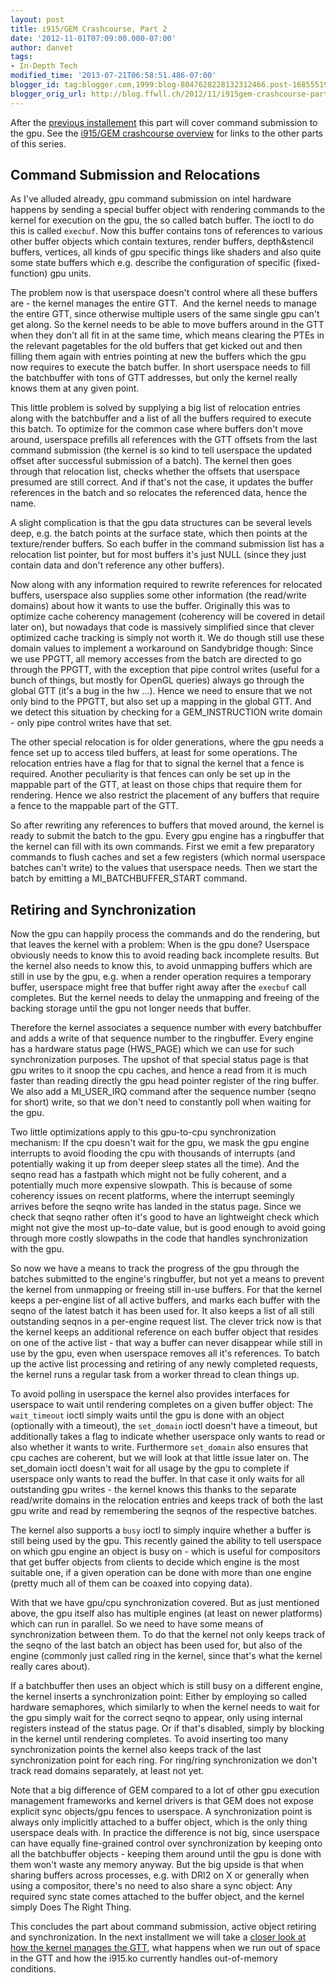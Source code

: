 ```yaml
---
layout: post
title: i915/GEM Crashcourse, Part 2
date: '2012-11-01T07:09:00.000-07:00'
author: danvet
tags:
- In-Depth Tech
modified_time: '2013-07-21T06:58:51.486-07:00'
blogger_id: tag:blogger.com,1999:blog-8047628228132312466.post-1685551924522514150
blogger_orig_url: http://blog.ffwll.ch/2012/11/i915gem-crashcourse-part-2.html
---
```



After the <a href="http://blog.ffwll.ch/2012/10/i915gem-crashcourse.html">previous installement</a> this part will cover command submission to the gpu. See the <a href="http://blog.ffwll.ch/2013/01/i915gem-crashcourse-overview.html">i915/GEM crashcourse overview</a> for links to the other parts of this series.  
<a name='more'></a><h2>Command Submission and Relocations </h2>
As I've alluded already, gpu command submission on intel hardware happens by sending a special buffer object with rendering commands to the kernel for execution on the gpu, the so called batch buffer. The ioctl to do this is called <code>execbuf</code>. Now this buffer contains tons of references to various other buffer objects which contain textures, render buffers, depth&amp;stencil buffers, vertices, all kinds of gpu specific things like shaders and also quite some state buffers which e.g. describe the configuration of specific (fixed-function) gpu units.
 
The problem now is that userspace doesn't control where all these buffers are - the kernel manages the entire GTT.&nbsp; And the kernel needs to manage the entire GTT, since otherwise multiple users of the same single gpu can't get along. So the kernel needs to be able to move buffers around in the GTT when they don't all fit in at the same time, which means clearing the PTEs in the relevant pagetables for the old buffers that get kicked out and then filling them again with entries pointing at new the buffers which the gpu now requires to execute the batch buffer. In short userspace needs to fill the batchbuffer with tons of GTT addresses, but only the kernel really knows them at any given point.
 
This little problem is solved by supplying a big list of relocation entries along with the batchbuffer and a list of all the buffers required to execute this batch. To optimize for the common case where buffers don't move around, userspace prefills all references with the GTT offsets from the last command submission (the kernel is so kind to tell userspace the updated offset after successful submission of a batch). The kernel then goes through that relocation list, checks whether the offsets that userspace presumed are still correct. And if that's not the case, it updates the buffer references in the batch and so relocates the referenced data, hence the name.
 
A slight complication is that the gpu data structures can be several levels deep, e.g. the batch points at the surface state, which then points at the texture/render buffers. So each buffer in the command submission list has a relocation list pointer, but for most buffers it's just NULL (since they just contain data and don't reference any other buffers).
 
Now along with any information required to rewrite references for relocated buffers, userspace also supplies some other information (the read/write domains) about how it wants to use the buffer. Originally this was to optimize cache coherency management (coherency will be covered in detail later on), but nowadays that code is massively simplified since that clever optimized cache tracking is simply not worth it. We do though still use these domain values to implement a workaround on Sandybridge though: Since we use PPGTT, all memory accesses from the batch are directed to go through the PPGTT, with the exception that pipe control writes (useful for a bunch of things, but mostly for OpenGL queries) always go through the global GTT (it's a bug in the hw ...). Hence we need to ensure that we not only bind to the PPGTT, but also set up a mapping in the global GTT. And we detect this situation by checking for a GEM_INSTRUCTION write domain - only pipe control writes have that set.
 
The other special relocation is for older generations, where the gpu needs a fence set up to access tiled buffers, at least for some operations. The relocation entries have a flag for that to signal the kernel that a fence is required. Another peculiarity is that fences can only be set up in the mappable part of the GTT, at least on those chips that require them for rendering. Hence we also restrict the placement of any buffers that require a fence to the mappable part of the GTT.
 
So after rewriting any references to buffers that moved around, the kernel is ready to submit the batch to the gpu. Every gpu engine has a ringbuffer that the kernel can fill with its own commands. First we emit a few preparatory commands to flush caches and set a few registers (which normal userspace batches can't write) to the values that userspace needs. Then we start the batch by emitting a MI_BATCHBUFFER_START command.
 <h2>Retiring and Synchronization</h2> 
Now the gpu can happily process the commands and do the rendering, but that leaves the kernel with a problem: When is the gpu done? Userspace obviously needs to know this to avoid reading back incomplete results. But the kernel also needs to know this, to avoid unmapping buffers which are still in use by the gpu, e.g. when a render operation requires a temporary buffer, userspace might free that buffer right away after the <code>execbuf</code> call completes. But the kernel needs to delay the unmapping and freeing of the backing storage until the gpu not longer needs that buffer.
 
Therefore the kernel associates a sequence number with every batchbuffer and adds a write of that sequence number to the ringbuffer. Every engine has a hardware status page (HWS_PAGE) which we can use for such synchronization purposes. The upshot of that special status page is that gpu writes to it snoop the cpu caches, and hence a read from it is much faster than reading directly the gpu head pointer register of the ring buffer. We also add a MI_USER_IRQ command after the sequence number (seqno for short) write, so that we don't need to constantly poll when waiting for the gpu.
 
Two little optimizations apply to this gpu-to-cpu synchronization mechanism: If the cpu doesn't wait for the gpu, we mask the gpu engine interrupts to avoid flooding the cpu with thousands of interrupts (and potentially waking it up from deeper sleep states all the time). And the seqno read has a fastpath which might not be fully coherent, and a potentially much more expensive slowpath. This is because of some coherency issues on recent platforms, where the interrupt seemingly arrives before the seqno write has landed in the status page. Since we check that seqno rather often it's good to have an lightweight check which might not give the most up-to-date value, but is good enough to avoid going through more costly slowpaths in the code that handles synchronization with the gpu.
 
So now we have a means to track the progress of the gpu through the batches submitted to the engine's ringbuffer, but not yet a means to prevent the kernel from unmapping or freeing still in-use buffers. For that the kernel keeps a per-engine list of all active buffers, and marks each buffer with the seqno of the latest batch it has been used for. It also keeps a list of all still outstanding seqnos in a per-engine request list. The clever trick now is that the kernel keeps an additional reference on each buffer object that resides on one of the active list - that way a buffer can never disappear while still in use by the gpu, even when userspace removes all it's references. To batch up the active list processing and retiring of any newly completed requests, the kernel runs a regular task from a worker thread to clean things up.
 
To avoid polling in userspace the kernel also provides interfaces for userspace to wait until rendering completes on a given buffer object: The <code>wait_timeout</code> ioctl simply waits until the gpu is done with an object (optionally with a timeout), the <code>set_domain</code> ioctl doesn't have a timeout, but additionally takes a flag to indicate whether userspace only wants to read or also whether it wants to write. Furthermore <code>set_domain</code> also ensures that cpu caches are coherent, but we will look at that little issue later on. The set_domain ioctl doesn't wait for all usage by the gpu to complete if userspace only wants to read the buffer. In that case it only waits for all outstanding gpu writes - the kernel knows this thanks to the separate read/write domains in the relocation entries and keeps track of both the last gpu write and read by remembering the seqnos of the respective batches.
 
The kernel also supports a <code>busy</code> ioctl to simply inquire whether a buffer is still being used by the gpu. This recently gained the ability to tell userspace on which gpu engine an object is busy on - which is useful for compositors that get buffer objects from clients to decide which engine is the most suitable one, if a given operation can be done with more than one engine (pretty much all of them can be coaxed into copying data).
 
With that we have gpu/cpu synchronization covered. But as just mentioned above, the gpu itself also has multiple engines (at least on newer platforms) which can run in parallel. So we need to have some means of synchronization between them. To do that the kernel not only keeps track of the seqno of the last batch an object has been used for, but also of the engine (commonly just called ring in the kernel, since that's what the kernel really cares about).
 
If a batchbuffer then uses an object which is still busy on a different engine, the kernel inserts a synchronization point: Either by employing so called hardware semaphores, which similarly to when the kernel needs to wait for the gpu simply wait for the correct seqno to appear, only using internal registers instead of the status page. Or if that's disabled, simply by blocking in the kernel until rendering completes. To avoid inserting too many synchronization points the kernel also keeps track of the last synchronization point for each ring. For ring/ring synchronization we don't track read domains separately, at least not yet.
  
Note that a big difference of GEM compared to a lot of other gpu execution management frameworks and kernel drivers is that GEM does not expose explicit sync objects/gpu fences to userspace. A synchronization point is always only implicitly attached to a buffer object, which is the only thing userspace deals with. In practice the difference is not big, since userspace can have equally fine-grained control over synchronization by keeping onto all the batchbuffer objects - keeping them around until the gpu is done with them won't waste any memory anyway. But the big upside is that when sharing buffers across processes, e.g. with DRI2 on X or generally when using a compositor, there's no need to also share a sync object: Any required sync state comes attached to the buffer object, and the kernel simply Does The Right Thing. 
 
This concludes the part about command submission, active object retiring and synchronization. In the next installment we will take a <a href="http://blog.ffwll.ch/2012/11/i915gem-crashcourse-part-3.html">closer look at how the kernel manages the GTT</a>, what happens when we run out of space in the GTT and how the i915.ko currently handles out-of-memory conditions.
